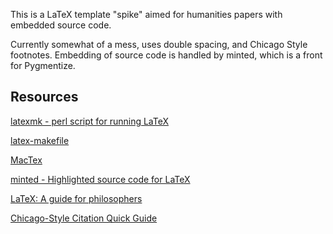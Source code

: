 This is a LaTeX template "spike" aimed for humanities papers with embedded source code.

Currently somewhat of a mess, uses double spacing, and Chicago Style footnotes.
Embedding of source code is handled by minted, which is a front for Pygmentize.

## Resources


[latexmk - perl script for running LaTeX](http://www.phys.psu.edu/~collins/software/latexmk-jcc/)

[latex-makefile](http://code.google.com/p/latex-makefile/)

[MacTex](http://www.tug.org/mactex/)

[minted - Highlighted source code for LaTeX](http://code.google.com/p/minted/)

[LaTeX: A guide for philosophers](http://www.charlietanksley.net/latex/index.html)

[Chicago-Style Citation Quick Guide](http://www.chicagomanualofstyle.org/tools_citationguide.html)

